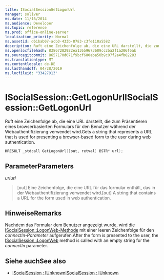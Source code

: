 ```yaml
---
title: ISocialSessionGetLogonUrl
manager: soliver
ms.date: 11/16/2014
ms.audience: Developer
ms.topic: reference
ms.prod: office-online-server
localization_priority: Normal
ms.assetid: d61bab07-acb3-433b-8783-c3fe110a5582
description: Ruft eine Zeichenfolge ab, die eine URL darstellt, die zum Präsentieren eines browserbasierten Formulars für den Benutzer während der Webauthentifizierung verwendet wird.
ms.openlocfilehash: 83867282922ea136b9673609cc2ba2f1a206f6ab
ms.sourcegitcommit: 8657170d071f9bcf680aba50b9c07f2a4fb82283
ms.translationtype: MT
ms.contentlocale: de-DE
ms.lasthandoff: 04/28/2019
ms.locfileid: "33427913"
---
```

# <a name="isocialsessiongetlogonurl"></a><span data-ttu-id="eda5e-103">ISocialSession::GetLogonUrl</span><span class="sxs-lookup"><span data-stu-id="eda5e-103">ISocialSession::GetLogonUrl</span></span>

<span data-ttu-id="eda5e-104">Ruft eine Zeichenfolge ab, die eine URL darstellt, die zum Präsentieren eines browserbasierten Formulars für den Benutzer während der Webauthentifizierung verwendet wird.</span><span class="sxs-lookup"><span data-stu-id="eda5e-104">Gets a string that represents a URL that is used for presenting a browser-based form to the user during web authentication.</span></span>
  
```cpp
HRESULT _stdcall GetLogonUrl([out, retval] BSTR* url);
```

## <a name="parameters"></a><span data-ttu-id="eda5e-105">Parameter</span><span class="sxs-lookup"><span data-stu-id="eda5e-105">Parameters</span></span>

<span data-ttu-id="eda5e-106">_url_</span><span class="sxs-lookup"><span data-stu-id="eda5e-106">_url_</span></span>
  
> <span data-ttu-id="eda5e-107">[out] Eine Zeichenfolge, die eine URL für das formular enthält, das in der Webauthentifizierung verwendet wird.</span><span class="sxs-lookup"><span data-stu-id="eda5e-107">[out] A string that contains a URL for the form used in web authentication.</span></span>
    
## <a name="remarks"></a><span data-ttu-id="eda5e-108">Hinweise</span><span class="sxs-lookup"><span data-stu-id="eda5e-108">Remarks</span></span>

<span data-ttu-id="eda5e-109">Nachdem das Formular dem Benutzer angezeigt wurde, wird die [ISocialSession::LogonWeb-Methode](isocialsession-logonweb.md) mit einer leeren Zeichenfolge für den  _connectIn-Parameter_ aufgerufen.</span><span class="sxs-lookup"><span data-stu-id="eda5e-109">After the form is presented to the user, the [ISocialSession::LogonWeb](isocialsession-logonweb.md) method is called with an empty string for the  _connectIn_ parameter.</span></span> 
  
## <a name="see-also"></a><span data-ttu-id="eda5e-110">Siehe auch</span><span class="sxs-lookup"><span data-stu-id="eda5e-110">See also</span></span>

- [<span data-ttu-id="eda5e-111">ISocialSession : IUnknown</span><span class="sxs-lookup"><span data-stu-id="eda5e-111">ISocialSession : IUnknown</span></span>](isocialsessioniunknown.md)

